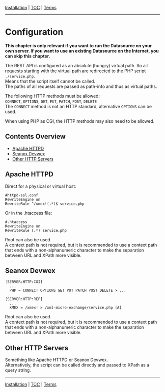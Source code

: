 [Installation](installation.md) | [TOC](README.md) | [Terms](terms.md)
- - -

# Configuration

__This chapter is only relevant if you want to run the Datasource on your own
server. If you want to use an existing Datasource on the Internet, you can skip
this chapter.__

The REST API is configured as an absolute (hungry) virtual path. So all requests
starting with the virtual path are redirected to the PHP script `./service.php`.  
Means that the script itself cannot be called.  
The paths of all requests are passed as path-info and thus as virtual paths.

The following HTTP methods must be allowed:  
`CONNECT`, `OPTIONS`, `GET`, `PUT`, `PATCH`, `POST`, `DELETE`  
The `CONNECT` method is not an HTTP standard, alternative `OPTIONS` can be used.

When using PHP as CGI, the HTTP methods may also need to be allowed.


## Contents Overview

* [Apache HTTPD](#apache-httpd)
* [Seanox Devwex](#seanox-devwex)
* [Other HTTP Servers](#other-http-servers)


## Apache HTTPD

Direct for a physical or virtual host:

```
#httpd-ssl.conf
RewriteEngine on
RewriteRule ^/xmex!(.*)$ service.php
```

Or in the .htaccess file:

```
#.htaccess
RewriteEngine on
RewriteRule (.*) service.php
```

Root can also be used.  
A context path is not required, but it is recommended to use a context path
that ends with a non-alphanumeric character to make the separation between URL
and XPath more visible.  


## Seanox Devwex

```
[SERVER:HTTP:CGI]
  ...
  PHP = CONNECT OPTIONS GET PUT PATCH POST DELETE > ...
  
[SERVER:HTTP:REF]
  ...
  XMEX = /xmex! > /xml-micro-exchange/service.php [A]
```

Root can also be used.  
A context path is not required, but it is recommended to use a context path
that ends with a non-alphanumeric character to make the separation between URL
and XPath more visible.  

## Other HTTP Servers

Something like Apache HTTPD or Seanox Devwex.  
Alternatively, the script can be called directly and passed to XPath as a query
string.



- - -

[Installation](installation.md) | [TOC](README.md) | [Terms](terms.md)
